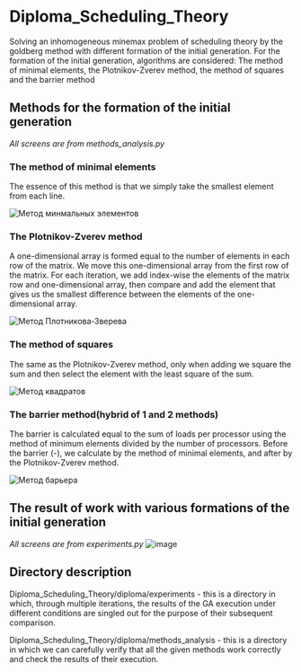 # Diploma_Scheduling_Theory
Solving an inhomogeneous minemax problem of scheduling theory by the goldberg method with different formation of the initial generation.
For the formation of the initial generation, algorithms are considered: The method of minimal elements, the Plotnikov-Zverev method, the method of squares and the barrier method

## Methods for the formation of the initial generation
*All screens are from methods_analysis.py*

### The method of minimal elements
The essence of this method is that we simply take the smallest element from each line.

![Метод минмальных элементов](https://user-images.githubusercontent.com/65871712/216844865-c2ba9ff0-0cd9-4bf7-a0a6-f49ba334baec.png)

### The Plotnikov-Zverev method
A one-dimensional array is formed equal to the number of elements in each row of the matrix. 
We move this one-dimensional array from the first row of the matrix. 
For each iteration, we add index-wise the elements of the matrix row and one-dimensional array, then compare and add the element that gives us the smallest difference between the elements of the one-dimensional array.

![Метод Плотникова-Зверева](https://user-images.githubusercontent.com/65871712/216844871-f02687c4-6b9f-48b2-82e6-5edc6f5c0917.png) 

### The method of squares
The same as the Plotnikov-Zverev method, only when adding we square the sum and then select the element with the least square of the sum.

![Метод квадратов](https://user-images.githubusercontent.com/65871712/216844874-3cee8510-4f5f-4b61-8c99-471bd514c546.png)

### The barrier method(hybrid of 1 and 2 methods)
The barrier is calculated equal to the sum of loads per processor using the method of minimum elements divided by the number of processors.
Before the barrier (-), we calculate by the method of minimal elements, and after by the Plotnikov-Zverev method.

![Метод барьера](https://user-images.githubusercontent.com/65871712/216844878-f418f483-3b91-40f1-b7ef-3178f9afffa1.png)

## The result of work with various formations of the initial generation
*All screens are from experiments.py*
![image](https://user-images.githubusercontent.com/65871712/216846398-968f404b-8b61-423b-902b-14323f54bb0d.png)


## Directory description
Diploma_Scheduling_Theory/diploma/experiments - this is a directory in which, through multiple iterations, the results of the GA execution under different conditions are singled out for the purpose of their subsequent comparison.

Diploma_Scheduling_Theory/diploma/methods_analysis - this is a directory in which we can carefully verify that all the given methods work correctly and check the results of their execution.
